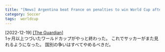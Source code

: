 ```yaml
---
title: "[News] Argentina beat France on penalties to win World Cup after stunning final ---やっと終わった"
category: Soccer
tags:  worldcup
---
```


[2022-12-19] [[The Guardian]](https://www.theguardian.com/football/2022/dec/18/world-cup-final-argentina-france-match-report?utm_source=pocket_saves)  
 1ヶ月以上つづいたワールドカップがやっと終わった。
これでサッカーがまた見れるようになった。
国別の争いはすべてやめるべきだ。

